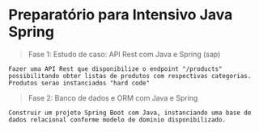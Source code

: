 <h1>Preparatório para Intensivo Java Spring</h1>

> Fase 1: Estudo de caso: API Rest com Java e Spring (sap)
```
Fazer uma API Rest que disponibilize o endpoint "/products" possibilitando obter listas de produtos com respectivas categorias.
Produtos serao instanciados "hard code"
```
> Fase 2: Banco de dados e ORM com Java e Spring
```
Construir um projeto Spring Boot com Java, instanciando uma base de dados relacional conforme modelo de dominio disponibilizado.
```
